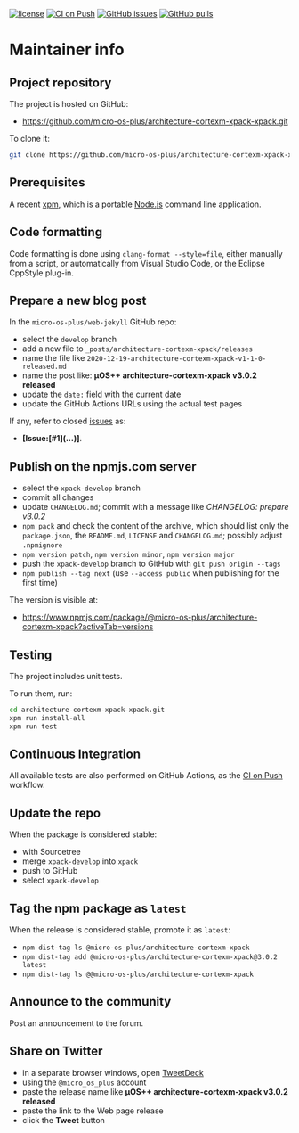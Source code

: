 [![license](https://img.shields.io/github/license/micro-os-plus/architecture-cortexm-xpack-xpack)](https://github.com/micro-os-plus/architecture-cortexm-xpack-xpack/blob/xpack/LICENSE)
[![CI on Push](https://github.com/micro-os-plus/architecture-cortexm-xpack-xpack/workflows/CI%20on%20Push/badge.svg)](https://github.com/micro-os-plus/architecture-cortexm-xpack-xpack/actions?query=workflow%3A%22CI+on+Push%22)
[![GitHub issues](https://img.shields.io/github/issues/micro-os-plus/architecture-cortexm-xpack-xpack.svg)](https://github.com/micro-os-plus/architecture-cortexm-xpack/issues/)
[![GitHub pulls](https://img.shields.io/github/issues-pr/micro-os-plus/architecture-cortexm-xpack-xpack.svg)](https://github.com/micro-os-plus/architecture-cortexm-xpack-xpack/pulls/)

# Maintainer info

## Project repository

The project is hosted on GitHub:

- <https://github.com/micro-os-plus/architecture-cortexm-xpack-xpack.git>

To clone it:

```sh
git clone https://github.com/micro-os-plus/architecture-cortexm-xpack-xpack.git architecture-cortexm-xpack-xpack.git
```

## Prerequisites

A recent [xpm](https://xpack.github.io/xpm/), which is a portable
[Node.js](https://nodejs.org/) command line application.

## Code formatting

Code formatting is done using `clang-format --style=file`, either manually
from a script, or automatically from Visual Studio Code, or the Eclipse
CppStyle plug-in.

## Prepare a new blog post

In the `micro-os-plus/web-jekyll` GitHub repo:

- select the `develop` branch
- add a new file to `_posts/architecture-cortexm-xpack/releases`
- name the file like `2020-12-19-architecture-cortexm-xpack-v1-1-0-released.md`
- name the post like: **µOS++ architecture-cortexm-xpack v3.0.2 released**
- update the `date:` field with the current date
- update the GitHub Actions URLs using the actual test pages

If any, refer to closed
[issues](https://github.com/micro-os-plus/architecture-cortexm-xpack/issues/)
as:

- **[Issue:\[#1\]\(...\)]**.

## Publish on the npmjs.com server

- select the `xpack-develop` branch
- commit all changes
- update `CHANGELOG.md`; commit with a message like _CHANGELOG: prepare v3.0.2_
- `npm pack` and check the content of the archive, which should list
  only the `package.json`, the `README.md`, `LICENSE` and `CHANGELOG.md`;
  possibly adjust `.npmignore`
- `npm version patch`, `npm version minor`, `npm version major`
- push the `xpack-develop` branch to GitHub with `git push origin --tags`
- `npm publish --tag next` (use `--access public` when publishing for
  the first time)

The version is visible at:

- <https://www.npmjs.com/package/@micro-os-plus/architecture-cortexm-xpack?activeTab=versions>

## Testing

The project includes unit tests.

To run them, run:

```sh
cd architecture-cortexm-xpack-xpack.git
xpm run install-all
xpm run test
```

## Continuous Integration

All available tests are also performed on GitHub Actions, as the
[CI on Push](https://github.com/micro-os-plus/architecture-cortexm-xpack-xpack/actions?query=workflow%3A%22CI+on+Push%22)
workflow.

## Update the repo

When the package is considered stable:

- with Sourcetree
- merge `xpack-develop` into `xpack`
- push to GitHub
- select `xpack-develop`

## Tag the npm package as `latest`

When the release is considered stable, promote it as `latest`:

- `npm dist-tag ls @micro-os-plus/architecture-cortexm-xpack`
- `npm dist-tag add @micro-os-plus/architecture-cortexm-xpack@3.0.2 latest`
- `npm dist-tag ls @@micro-os-plus/architecture-cortexm-xpack`

## Announce to the community

Post an announcement to the forum.

## Share on Twitter

- in a separate browser windows, open [TweetDeck](https://tweetdeck.twitter.com/)
- using the `@micro_os_plus` account
- paste the release name like **µOS++ architecture-cortexm-xpack v3.0.2 released**
- paste the link to the Web page release
- click the **Tweet** button
